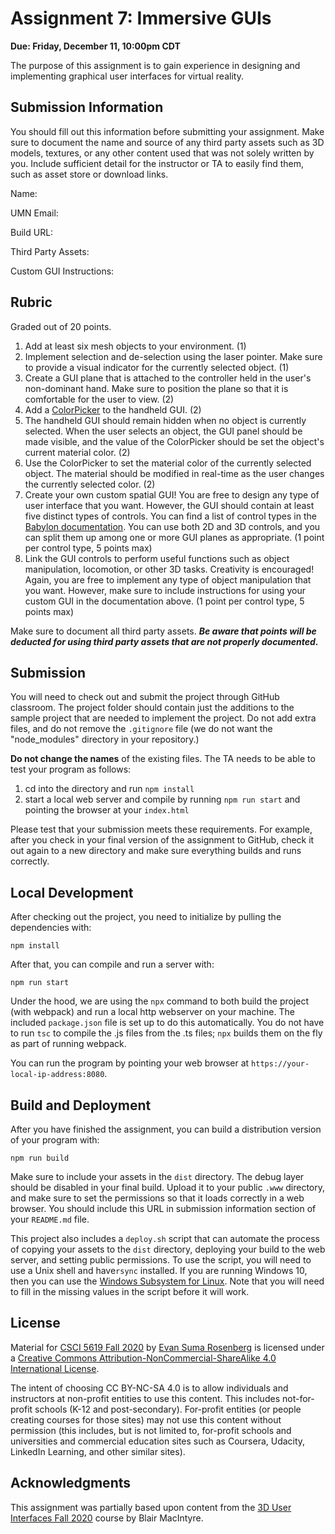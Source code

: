 # Assignment 7: Immersive GUIs

**Due: Friday, December 11, 10:00pm CDT**

The purpose of this assignment is to gain experience in designing and implementing graphical user interfaces for virtual reality.

## Submission Information

You should fill out this information before submitting your assignment.  Make sure to document the name and source of any third party assets such as 3D models, textures, or any other content used that was not solely written by you.  Include sufficient detail for the instructor or TA to easily find them, such as asset store or download links.

Name: 

UMN Email:

Build URL:

Third Party Assets:

Custom GUI Instructions:

## Rubric

Graded out of 20 points.  

1. Add at least six mesh objects to your environment. (1)
2. Implement selection and de-selection using the laser pointer. Make sure to provide a visual indicator for the currently selected object. (1)
3. Create a GUI plane that is attached to the controller held in the user's non-dominant hand. Make sure to position the plane so that it is comfortable for the user to view. (2)
4. Add a [ColorPicker](https://doc.babylonjs.com/divingDeeper/gui/gui#colorpicker) to the handheld GUI. (2)
5. The handheld GUI should remain hidden when no object is currently selected.  When the user selects an object, the GUI panel should be made visible, and the value of the ColorPicker should be set the object's current material color. (2)
6. Use the ColorPicker to set the material color of the currently selected object. The material should be modified in real-time as the user changes the currently selected color. (2)
7. Create your own custom spatial GUI! You are free to design any type of user interface that you want. However, the GUI should contain at least five distinct types of controls. You can find a list of control types in the [Babylon documentation](https://doc.babylonjs.com/divingDeeper/gui/gui).   You can use both 2D and 3D controls, and you can split them up among one or more GUI planes as appropriate. (1 point per control type, 5 points max)
8. Link the GUI controls to perform useful functions such as object manipulation, locomotion, or other 3D tasks. Creativity is encouraged! Again, you are free to implement any type of object manipulation that you want. However, make sure to include instructions for using your custom GUI in the documentation above. (1 point per control type, 5 points max)

Make sure to document all third party assets. ***Be aware that points will be deducted for using third party assets that are not properly documented.***

## Submission

You will need to check out and submit the project through GitHub classroom.  The project folder should contain just the additions to the sample project that are needed to implement the project.  Do not add extra files, and do not remove the `.gitignore` file (we do not want the "node_modules" directory in your repository.)

**Do not change the names** of the existing files.  The TA needs to be able to test your program as follows:

1. cd into the directory and run ```npm install```
2. start a local web server and compile by running ```npm run start``` and pointing the browser at your ```index.html```

Please test that your submission meets these requirements.  For example, after you check in your final version of the assignment to GitHub, check it out again to a new directory and make sure everything builds and runs correctly.

## Local Development 

After checking out the project, you need to initialize by pulling the dependencies with:

```
npm install
```

After that, you can compile and run a server with:

```
npm run start
```

Under the hood, we are using the `npx` command to both build the project (with webpack) and run a local http webserver on your machine.  The included ```package.json``` file is set up to do this automatically.  You do not have to run ```tsc``` to compile the .js files from the .ts files;  ```npx``` builds them on the fly as part of running webpack.

You can run the program by pointing your web browser at ```https://your-local-ip-address:8080```.  

## Build and Deployment

After you have finished the assignment, you can build a distribution version of your program with:

```
npm run build
```

Make sure to include your assets in the `dist` directory.  The debug layer should be disabled in your final build.  Upload it to your public `.www` directory, and make sure to set the permissions so that it loads correctly in a web browser.  You should include this URL in submission information section of your `README.md` file. 

This project also includes a `deploy.sh` script that can automate the process of copying your assets to the `dist` directory, deploying your build to the web server, and setting public permissions.  To use the script, you will need to use a Unix shell and have`rsync` installed.  If you are running Windows 10, then you can use the [Windows Subsystem for Linux](https://docs.microsoft.com/en-us/windows/wsl/install-win10).  Note that you will need to fill in the missing values in the script before it will work.

## License

Material for [CSCI 5619 Fall 2020](https://canvas.umn.edu/courses/194179) by [Evan Suma Rosenberg](https://illusioneering.umn.edu/) is licensed under a [Creative Commons Attribution-NonCommercial-ShareAlike 4.0 International License](http://creativecommons.org/licenses/by-nc-sa/4.0/).

The intent of choosing CC BY-NC-SA 4.0 is to allow individuals and instructors at non-profit entities to use this content.  This includes not-for-profit schools (K-12 and post-secondary). For-profit entities (or people creating courses for those sites) may not use this content without permission (this includes, but is not limited to, for-profit schools and universities and commercial education sites such as Coursera, Udacity, LinkedIn Learning, and other similar sites).   

## Acknowledgments

This assignment was partially based upon content from the [3D User Interfaces Fall 2020](https://github.blairmacintyre.me/3dui-class-f20) course by Blair MacIntyre.



